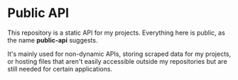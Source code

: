 # Public API

This repository is a static API for my projects. Everything here is public, as the name **public-api** suggests.

It's mainly used for non-dynamic APIs, storing scraped data for my projects, or hosting files that aren't easily accessible outside my repositories but are still needed for certain applications.
